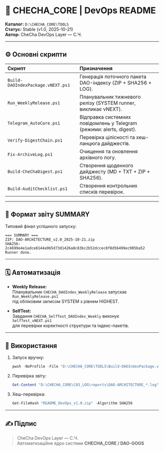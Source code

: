 # 🧭 CHECHA_CORE | DevOps README

**Каталог:** `D:\CHECHA_CORE\TOOLS`  
**Статус:** Stable (v1.0, 2025-10-21)  
**Автор:** CheCha DevOps Layer — С.Ч.

---

## ⚙️ Основні скрипти

| Скрипт | Призначення |
|:--|:--|
| `Build-DAOIndexPackage.vNEXT.ps1` | Генерація поточного пакета DAO-індексу (ZIP + SHA256 + LOG). |
| `Run_WeeklyRelease.ps1` | Планувальник тижневого релізу (SYSTEM runner, викликає vNEXT). |
| `Telegram_AutoCore.ps1` | Відправка системних повідомлень у Telegram (режими: alerts, digest). |
| `Verify-DigestChain.ps1` | Перевірка цілісності та хеш-ланцюга дайджестів. |
| `Fix-ArchiveLog.ps1` | Очищення та оновлення архівного логу. |
| `Build-CheChaDigest.ps1` | Створення щоденного дайджесту (MD + TXT + ZIP + SHA256). |
| `Build-AuditChecklist.ps1` | Створення контрольних списків перевірок. |

---

## 🧾 Формат звіту SUMMARY

Типовий фінал успішного запуску:

```text
=== SUMMARY ===
ZIP: DAO-ARCHITECTURE_v2.0_2025-10-21.zip
SHA256: 2c4699e4e1adce8144a965d73d1426a8c83bc2b52dccec8f8d56499ec905ba52
Runner done.
```

---

## 🗓️ Автоматизація

- **Weekly Release:**  
  Планувальник `CHECHA_DAOIndex_WeeklyRelease` запускає `Run_WeeklyRelease.ps1`  
  під обліковим записом SYSTEM з рівнем HIGHEST.

- **SelfTest:**  
  Завдання `CHECHA_SelfTest_DAOIndex_Weekly` виконує `SelfTest_vNEXT.ps1`  
  для перевірки коректності структури та індекс-пакетів.

---

## 🧰 Використання

1. Запуск вручну:
   ```powershell
   pwsh -NoProfile -File "D:\CHECHA_CORE\TOOLS\Build-DAOIndexPackage.vNEXT.ps1" -UseStaging -JsonSummary -VerboseSummary
   ```
2. Перевірка звіту:
   ```powershell
   Get-Content "D:\CHECHA_CORE\C03_LOG\reports\DAO-ARCHITECTURE_*.log" -Tail 40
   ```
3. Хеш-перевірка:
   ```powershell
   Get-FileHash "README_DevOps_v1.0.zip" -Algorithm SHA256
   ```

---

## ✍️ Підпис

> CheCha DevOps Layer — С.Ч.  
> Автоматизаційне ядро системи **CHECHA_CORE / DAO-GOGS**

